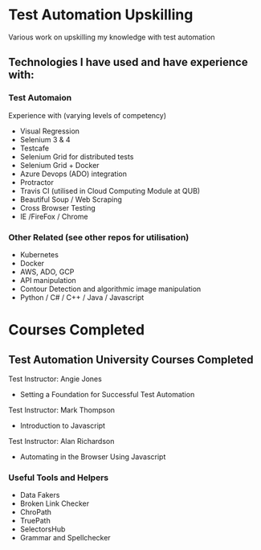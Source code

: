# Test Automation Upskilling
Various work on upskilling my knowledge with test automation 

## Technologies I have used and have experience with: 

### Test Automaion 
Experience with (varying levels of competency) 
- Visual Regression 
- Selenium 3 & 4 
- Testcafe 
- Selenium Grid for distributed tests
- Selenium Grid + Docker
- Azure Devops (ADO) integration 
- Protractor
- Travis CI (utilised in Cloud Computing Module at QUB) 
- Beautiful Soup / Web Scraping 
- Cross Browser Testing 
- IE /FireFox / Chrome

### Other Related (see other repos for utilisation) 
- Kubernetes 
- Docker 
- AWS, ADO, GCP
- API manipulation 
- Contour Detection and algorithmic image manipulation 
- Python / C# / C++ / Java / Javascript 


# Courses Completed

## Test Automation University Courses Completed

Test Instructor: Angie Jones
- Setting a Foundation for Successful Test Automation 

Test Instructor: Mark Thompson
* Introduction to Javascript

Test Instructor: Alan Richardson
* Automating in the Browser Using Javascript

### Useful Tools and Helpers
- Data Fakers 
- Broken Link Checker
- ChroPath 
- TruePath
- SelectorsHub
- Grammar and Spellchecker
